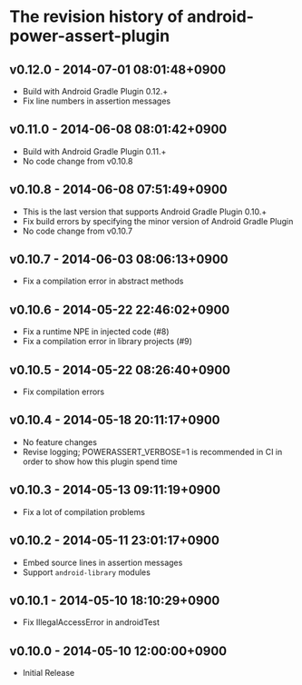 # The revision history of android-power-assert-plugin

## v0.12.0 - 2014-07-01 08:01:48+0900

* Build with Android Gradle Plugin 0.12.+
* Fix line numbers in assertion messages

## v0.11.0 - 2014-06-08 08:01:42+0900

* Build with Android Gradle Plugin 0.11.+
* No code change from v0.10.8

## v0.10.8 - 2014-06-08 07:51:49+0900

* This is the last version that supports Android Gradle Plugin 0.10.+
* Fix build errors by specifying the minor version of Android Gradle Plugin
* No code change from v0.10.7

## v0.10.7 - 2014-06-03 08:06:13+0900

* Fix a compilation error in abstract methods

## v0.10.6 - 2014-05-22 22:46:02+0900

* Fix a runtime NPE in injected code (#8)
* Fix a compilation error in library projects (#9)

## v0.10.5 - 2014-05-22 08:26:40+0900

* Fix compilation errors

## v0.10.4 - 2014-05-18 20:11:17+0900

* No feature changes
* Revise logging; POWERASSERT_VERBOSE=1 is recommended in CI
  in order to show how this plugin spend time

## v0.10.3 - 2014-05-13 09:11:19+0900

* Fix a lot of compilation problems

## v0.10.2 - 2014-05-11 23:01:17+0900

* Embed source lines in assertion messages
* Support `android-library` modules

## v0.10.1 - 2014-05-10 18:10:29+0900

* Fix IllegalAccessError in androidTest

## v0.10.0 - 2014-05-10 12:00:00+0900

* Initial Release
